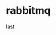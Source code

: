 # rabbitmq


[last](https://www.bilibili.com/video/BV1cb4y1o7zz/?spm_id_from=333.337.search-card.all.click&vd_source=e38cd951f2ee7bda48ec574f4e9ba363)